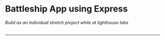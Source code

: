 # Battleship App using Express
###### Build as an individual stretch project while at lighthouse labs
---



